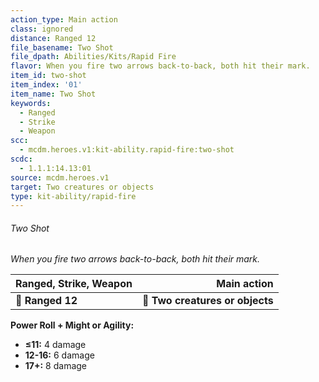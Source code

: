 ```yaml
---
action_type: Main action
class: ignored
distance: Ranged 12
file_basename: Two Shot
file_dpath: Abilities/Kits/Rapid Fire
flavor: When you fire two arrows back-to-back, both hit their mark.
item_id: two-shot
item_index: '01'
item_name: Two Shot
keywords:
  - Ranged
  - Strike
  - Weapon
scc:
  - mcdm.heroes.v1:kit-ability.rapid-fire:two-shot
scdc:
  - 1.1.1:14.13:01
source: mcdm.heroes.v1
target: Two creatures or objects
type: kit-ability/rapid-fire
---
```


###### Two Shot

*When you fire two arrows back-to-back, both hit their mark.*

| **Ranged, Strike, Weapon** |                 **Main action** |
| -------------------------- | ------------------------------: |
| **📏 Ranged 12**           | **🎯 Two creatures or objects** |

**Power Roll + Might or Agility:**

- **≤11:** 4 damage
- **12-16:** 6 damage
- **17+:** 8 damage
